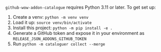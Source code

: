 `github-wow-addon-catalogue` requires Python 3.11 or later.  To get set up:

1. Create a venv: `python -m venv venv`
2. Load it up: `source venv/bin/activate`
3. Install this project: `python -m pip install -e .`
4. Generate a GitHub token and expose it in your environment as `RELEASE_JSON_ADDONS_GITHUB_TOKEN`
5. Run `python -m cataloguer collect --merge`
